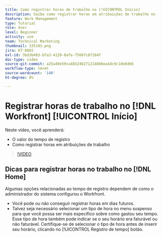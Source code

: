 ```yaml
---
title: Como registrar horas de trabalho no [!UICONTROL Início]
description: Saiba como registrar horas em atribuições de trabalho no [!DNL  Workfront]. Entenda por que o tempo de registro pode ser necessário em sua organização.
feature: Work Management
type: Tutorial
role: User
level: Beginner
activity: use
team: Technical Marketing
thumbnail: 335103.png
jira: KT-8802
exl-id: 3bd3b403-bfa3-4120-8afe-7566fc8f184f
doc-type: video
source-git-commit: a25a49e59ca483246271214886ea4dc9c10e8d66
workflow-type: tm+mt
source-wordcount: '140'
ht-degree: 0%

---
```


# Registrar horas de trabalho no [!DNL Workfront] [!UICONTROL Início]

Neste vídeo, você aprenderá:

* O valor do tempo de registro
* Como registrar horas em atribuições de trabalho

>[!VIDEO](https://video.tv.adobe.com/v/335103/?quality=12&learn=on)

## Dicas para registrar horas no trabalho no [!DNL Home]

Algumas opções relacionadas ao tempo de registro dependem de como o administrador do sistema configurou o Workfront.

* Você pode ou não conseguir registrar horas em dias futuros.
* Talvez seja necessário selecionar um tipo de hora no menu suspenso para que você possa ser mais específico sobre como gastou seu tempo. Esse tipo de hora também pode indicar se o seu horário era faturável ou não faturável. Certifique-se de selecionar o tipo de hora antes de inserir seu horário, clicando no [!UICONTROL Registro de tempo] botão.

<!---
learn more URLs
--->

